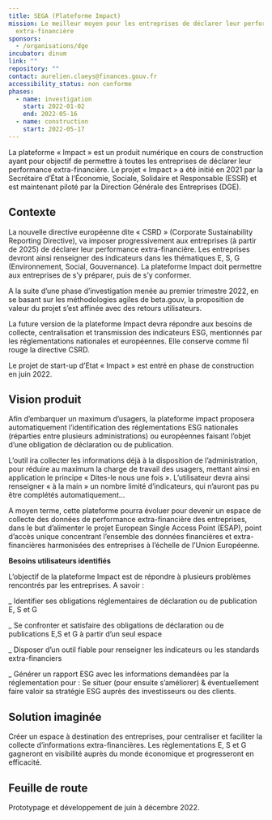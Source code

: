 ```yaml
---
title: SEGA (Plateforme Impact)
mission: Le meilleur moyen pour les entreprises de déclarer leur performance
  extra-financière
sponsors:
  - /organisations/dge
incubator: dinum
link: ""
repository: ""
contact: aurelien.claeys@finances.gouv.fr
accessibility_status: non conforme
phases:
  - name: investigation
    start: 2022-01-02
    end: 2022-05-16
  - name: construction
    start: 2022-05-17
---
```

La plateforme « Impact » est un produit numérique en cours de construction ayant pour objectif de permettre à toutes les entreprises de déclarer leur performance extra-financière. Le projet « Impact » a été initié en 2021 par la Secrétaire d’État à l’Économie, Sociale, Solidaire et Responsable (ESSR) et est maintenant piloté par la Direction Générale des Entreprises (DGE).

## **Contexte**

La nouvelle directive européenne dite « CSRD » (Corporate Sustainability Reporting Directive), va imposer progressivement aux entreprises (à partir de 2025) de déclarer leur performance extra-financière. Les entreprises devront ainsi renseigner des indicateurs dans les thématiques E, S, G (Environnement, Social, Gouvernance). La plateforme Impact doit permettre aux entreprises de s’y préparer, puis de s’y conformer.

A la suite d’une phase d’investigation menée au premier trimestre 2022, en se basant sur les méthodologies agiles de beta.gouv, la proposition de valeur du projet s’est affinée avec des retours utilisateurs.

La future version de la plateforme Impact devra répondre aux besoins de collecte, centralisation et transmission des indicateurs ESG, mentionnés par les réglementations nationales et européennes. Elle conserve comme fil rouge la directive CSRD.

Le projet de start-up d’Etat « Impact » est entré en phase de construction en juin 2022.

## **Vision produit**

Afin d’embarquer un maximum d’usagers, la plateforme impact proposera automatiquement l’identification des réglementations ESG nationales (réparties entre plusieurs administrations) ou européennes faisant l’objet d’une obligation de déclaration ou de publication.

L’outil ira collecter les informations déjà à la disposition de l’administration, pour réduire au maximum la charge de travail des usagers, mettant ainsi en application le principe « Dites-le nous une fois ». L’utilisateur devra ainsi renseigner « à la main » un nombre limité d’indicateurs, qui n’auront pas pu être complétés automatiquement…

A moyen terme, cette plateforme pourra évoluer pour devenir un espace de collecte des données de performance extra-financière des entreprises, dans le but d’alimenter le projet European Single Access Point (ESAP), point d’accès unique concentrant l’ensemble des données financières et extra-financières harmonisées des entreprises à l’échelle de l’Union Européenne.

**Besoins utilisateurs identifiés**

L’objectif de la plateforme Impact est de répondre à plusieurs problèmes rencontrés par les entreprises. A savoir :

_ Identifier ses obligations réglementaires de déclaration ou de publication E, S et G

_ Se confronter et satisfaire des obligations de déclaration ou de publications E,S et G à partir d’un seul espace

_ Disposer d’un outil fiable pour renseigner les indicateurs ou les standards extra-financiers 

_ Générer un rapport ESG avec les informations demandées par la réglementation pour : Se situer (pour ensuite s’améliorer) & éventuellement faire valoir sa stratégie ESG auprès des investisseurs ou des clients.

## **Solution imaginée**

Créer un espace à destination des entreprises, pour centraliser et faciliter la collecte d’informations extra-financières. Les règlementations E, S et G gagneront en visibilité auprès du monde économique et progresseront en efficacité.

## **Feuille de route**

Prototypage et développement de juin à décembre 2022.